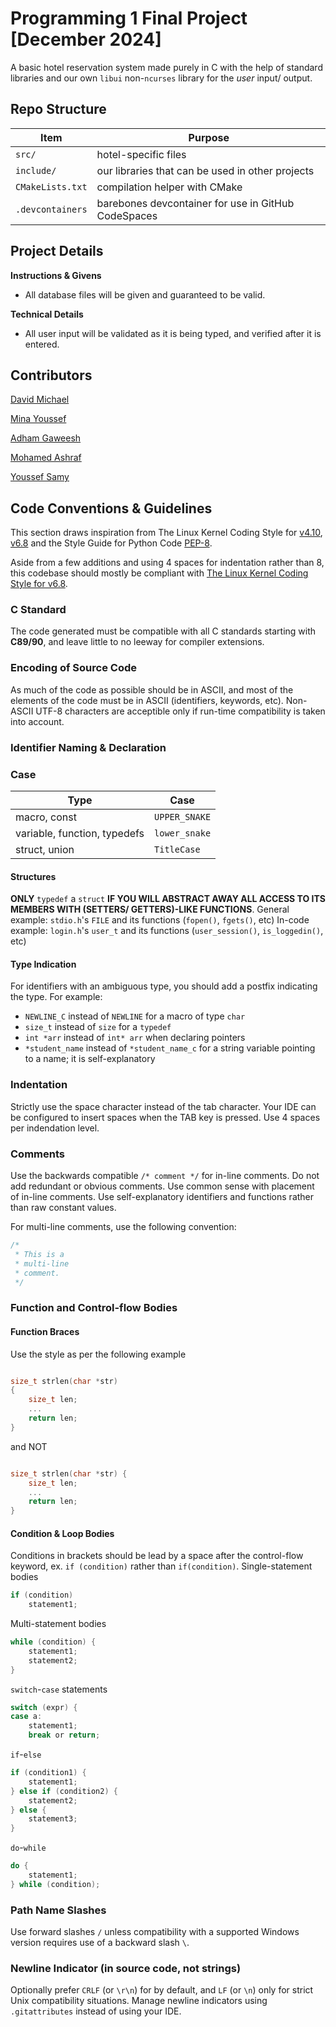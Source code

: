 # Programming 1 Final Project [December 2024]

A basic hotel reservation system made purely in C with the help of standard libraries and our own `libui` non-`ncurses` library for the _user_ input/ output.

## Repo Structure
| Item | Purpose |
|------|---------|
| `src/` | hotel-specific files |
| `include/` | our libraries that can be used in other projects |
| `CMakeLists.txt` | compilation helper with CMake |
| `.devcontainers` | barebones devcontainer for use in GitHub CodeSpaces |

## Project Details

**Instructions & Givens**
- All database files will be given and guaranteed to be valid.

**Technical Details**
- All user input will be validated as it is being typed, and verified after it is entered.

## Contributors
[David Michael](https://github.com/davidyassa)

[Mina Youssef](https://github.com/minawashere)

[Adham Gaweesh](https://github.com/CosmicBreadCat)

[Mohamed Ashraf](https://github.com/mashraf282)

[Youssef Samy](https://github.com/y-samy)


## Code Conventions & Guidelines
This section draws inspiration from The Linux Kernel Coding Style for [v4.10](https://www.kernel.org/doc/html/v4.10/process/coding-style.html#typedefs), [v6.8](https://www.kernel.org/doc/html/v6.8/process/coding-style.html) and the Style Guide for Python Code [PEP-8](https://peps.python.org/pep-0008/).

Aside from a few additions and using 4 spaces for indentation rather than 8, this codebase should mostly be compliant with [The Linux Kernel Coding Style for v6.8](https://www.kernel.org/doc/html/v6.8/process/coding-style.html).

### C Standard
The code generated must be compatible with all C standards starting with **C89/90**, and leave little to no leeway for compiler extensions.

### Encoding of Source Code
As much of the code as possible should be in ASCII, and most of the elements of the code must be in ASCII (identifiers, keywords, etc). Non-ASCII UTF-8 characters are acceptible only if run-time compatibility is taken into account.

### Identifier Naming & Declaration

### Case

| Type | Case |
|------|------|
| macro, const | `UPPER_SNAKE` |
| variable, function, typedefs | `lower_snake` |
| struct, union | `TitleCase` |

#### Structures
**ONLY** `typedef` a `struct` **IF YOU WILL ABSTRACT AWAY ALL ACCESS TO ITS MEMBERS WITH (SETTERS/ GETTERS)-LIKE FUNCTIONS**.
General example: `stdio.h`'s `FILE` and its functions (`fopen()`, `fgets()`, etc)
In-code example: `login.h`'s `user_t` and its functions (`user_session()`, `is_loggedin()`, etc)

#### Type Indication
For identifiers with an ambiguous type, you should add a postfix indicating the type. For example:
- `NEWLINE_C` instead of `NEWLINE` for a macro of type `char`
- `size_t` instead of `size` for a `typedef`
- `int *arr` instead of `int* arr` when declaring pointers
- `*student_name` instead of `*student_name_c` for a string variable pointing to a name; it is self-explanatory

### Indentation
Strictly use the space character instead of the tab character. Your IDE can be configured to insert spaces when the TAB key is pressed.
Use 4 spaces per indendation level.

### Comments
Use the backwards compatible `/* comment */` for in-line comments.
Do not add redundant or obvious comments. Use common sense with placement of in-line comments.
Use self-explanatory identifiers and functions rather than raw constant values.

For multi-line comments, use the following convention:
```c
/*
 * This is a
 * multi-line
 * comment.
 */
```
### Function and Control-flow Bodies

#### Function Braces
Use the style as per the following example
```c

size_t strlen(char *str)
{
    size_t len;
    ...
    return len;
}

```
and NOT
```c

size_t strlen(char *str) {
    size_t len;
    ...
    return len;
}

```

#### Condition & Loop Bodies
Conditions in brackets should be lead by a space after the control-flow keyword, ex. `if (condition)` rather than `if(condition)`.
Single-statement bodies
```c
if (condition)
    statement1;
```
Multi-statement bodies
```c
while (condition) {
    statement1;
    statement2;
}
```
`switch`-`case` statements
```c
switch (expr) {
case a:
    statement1;
    break or return;
```
`if`-`else`
```c
if (condition1) {
    statement1;
} else if (condition2) {
    statement2;
} else {
    statement3;
}
```
`do`-`while`
```c
do {
    statement1;
} while (condition);
```

### Path Name Slashes
Use forward slashes `/` unless compatibility with a supported Windows version requires use of a backward slash `\`.

### Newline Indicator (in source code, not strings)
Optionally prefer `CRLF` (or `\r\n`) for by default, and `LF` (or `\n`) only for strict Unix compatibility situations. Manage newline indicators using `.gitattributes` instead of using your IDE.
